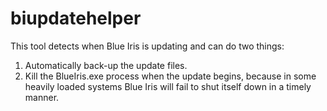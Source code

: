 # biupdatehelper

This tool detects when Blue Iris is updating and can do two things:

1) Automatically back-up the update files.
2) Kill the BlueIris.exe process when the update begins, because in some heavily loaded systems Blue Iris will fail to shut itself down in a timely manner.
